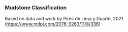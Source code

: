 ### Mudstone Classification

Based on data and work by Pires de Lima y Duarte, 2021 (https://www.mdpi.com/2076-3263/11/8/336)
